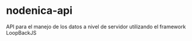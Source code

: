nodenica-api
============

API para el manejo de los datos a nivel de servidor utilizando el framework LoopBackJS
